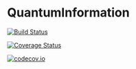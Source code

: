 # QuantumInformation

[![Build Status](https://travis-ci.org/goropikari/QuantumInformation.jl.svg?branch=master)](https://travis-ci.org/goropikari/QuantumInformation.jl)

[![Coverage Status](https://coveralls.io/repos/goropikari/QuantumInformation.jl/badge.svg?branch=master&service=github)](https://coveralls.io/github/goropikari/QuantumInformation.jl?branch=master)

[![codecov.io](http://codecov.io/github/goropikari/QuantumInformation.jl/coverage.svg?branch=master)](http://codecov.io/github/goropikari/QuantumInformation.jl?branch=master)
